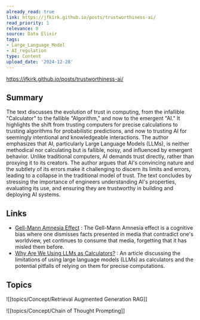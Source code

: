 ```yaml
---
already_read: true
link: https://jfkirk.github.io/posts/trustworthiness-ai/
read_priority: 1
relevance: 0
source: Data Elixir
tags:
- Large_Language_Model
- AI_regulation
type: Content
upload_date: '2024-12-28'
---
```


https://jfkirk.github.io/posts/trustworthiness-ai/
## Summary

The text discusses the evolution of trust in computing, from the infallible "Calculator" to the fallible "Algorithm," and now to the emergent "AI." It highlights the shift from trusting computers for precise calculations to trusting algorithms for probabilistic predictions, and now to trusting AI for seemingly intentional and knowledgeable interactions. The author emphasizes that AI, particularly Large Language Models (LLMs), is neither methodical nor calculating but is fallible, noisy, and influenced by emergent behavior. Unlike traditional computers, AI demands trust directly, rather than proxying it to its creators. The author argues that AI's convincing nature and the subtlety of its errors make it challenging to discern its limits and errors, leading to a collapse in the traditional model of trust. The text concludes by stressing the importance of engineers understanding AI's properties, evaluating its use, and ensuring they are trustworthy in building and deploying AI systems.
## Links

- [Gell-Mann Amnesia Effect](https://en.wiktionary.org/wiki/Gell-Mann_Amnesia_effect) : The Gell-Mann Amnesia effect is a cognitive bias where one dismisses facts presented in media that contradict one's worldview, yet continues to consume that media, forgetting that it has misled them before.
- [Why Are We Using LLMs as Calculators?](https://vickiboykis.com/2024/11/09/why-are-we-using-llms-as-calculators/) : An article discussing the limitations of using large language models (LLMs) as calculators and the potential pitfalls of relying on them for precise computations.

## Topics

![[topics/Concept/Retrieval Augmented Generation RAG]]

![[topics/Concept/Chain of Thought Prompting]]